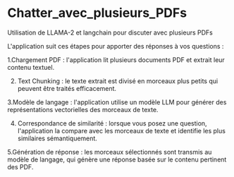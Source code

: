 # Chatter_avec_plusieurs_PDFs
Utilisation de LLAMA-2 et langchain pour discuter avec plusieurs PDFs

L'application suit ces étapes pour apporter des réponses à vos questions :

1.Chargement PDF : l'application lit plusieurs documents PDF et extrait leur contenu textuel.

2. Text Chunking : le texte extrait est divisé en morceaux plus petits qui peuvent être traités efficacement.

3.Modèle de langage : l'application utilise un modèle LLM pour générer des représentations vectorielles des morceaux de texte.

4. Correspondance de similarité : lorsque vous posez une question, l'application la compare avec les morceaux de texte et identifie les plus similaires sémantiquement.

5.Génération de réponse : les morceaux sélectionnés sont transmis au modèle de langage, qui génère une réponse basée sur le contenu pertinent des PDF.
